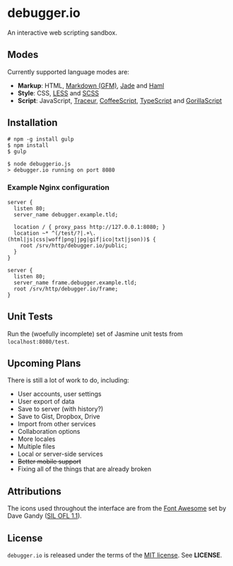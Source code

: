 debugger.io
===========
An interactive web scripting sandbox.


Modes
-----
Currently supported language modes are:

  - **Markup**:
    HTML,
    [Markdown (GFM)](https://help.github.com/articles/github-flavored-markdown),
    [Jade](http://jade-lang.com) and
    [Haml](http://haml.info)
  - **Style**:
    CSS,
    [LESS](http://lesscss.org) and
    [SCSS](http://sass-lang.com)
  - **Script**:
    JavaScript,
    [Traceur](https://github.com/google/traceur-compiler),
    [CoffeeScript](http://coffeescript.org),
    [TypeScript](http://www.typescriptlang.org) and
    [GorillaScript](http://ckknight.github.io/gorillascript)


Installation
------------

    # npm -g install gulp
    $ npm install
    $ gulp

    $ node debuggerio.js
    > debugger.io running on port 8080

### Example Nginx configuration

    server {
      listen 80;
      server_name debugger.example.tld;

      location / { proxy_pass http://127.0.0.1:8080; }
      location ~* ^(/test/?|.+\.(html|js|css|woff|png|jpg|gif|ico|txt|json))$ {
        root /srv/http/debugger.io/public;
      }
    }

    server {
      listen 80;
      server_name frame.debugger.example.tld;
      root /srv/http/debugger.io/frame;
    }


Unit Tests
----------
Run the (woefully incomplete) set of Jasmine unit tests from `localhost:8080/test`.


Upcoming Plans
--------------
There is still a lot of work to do, including:

  - User accounts, user settings
  - User export of data
  - Save to server (with history?)
  - Save to Gist, Dropbox, Drive
  - Import from other services
  - Collaboration options
  - More locales
  - Multiple files
  - Local or server-side services
  - ~~Better mobile support~~
  - Fixing all of the things that are already broken


Attributions
------------
The icons used throughout the interface are from the
[Font Awesome](http://fontawesome.io) set by Dave Gandy
([SIL OFL 1.1](http://scripts.sil.org/cms/scripts/page.php?site_id=nrsi&id=OFL)).


License
-------
`debugger.io` is released under the terms of the
[MIT license](http://tldrlegal.com/license/mit-license). See **LICENSE**.
